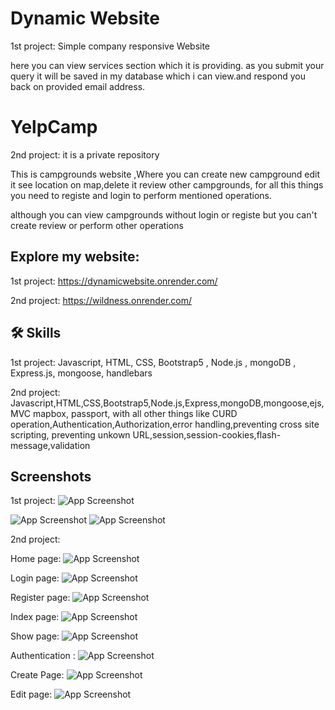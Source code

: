 # Dynamic Website

1st project:
Simple company responsive Website

here you can view services section which it is providing.
as you submit your query it will be saved in my database which i can view.and respond you back on provided email address.

# YelpCamp

2nd project:
it is a private repository

This is campgrounds website ,Where you can create new campground edit it see location on map,delete it review other campgrounds,
for all this things you need to registe and login to perform mentioned operations.

although you can view campgrounds without login or registe but you can't create review or perform other operations

## Explore my website:

1st project: https://dynamicwebsite.onrender.com/

2nd project: https://wildness.onrender.com/

## 🛠 Skills

1st project: Javascript, HTML, CSS, Bootstrap5 , Node.js , mongoDB , Express.js,
mongoose, handlebars

2nd project: Javascript,HTML,CSS,Bootstrap5,Node.js,Express,mongoDB,mongoose,ejs,MVC
mapbox, passport, with all other things like
CURD operation,Authentication,Authorization,error handling,preventing cross site scripting,
preventing unkown URL,session,session-cookies,flash-message,validation

## Screenshots

1st project:
![App Screenshot](https://user-images.githubusercontent.com/110049636/209510099-9f4f5ea9-6a35-4922-b9f7-dde1ef9974f1.png)

![App Screenshot](https://user-images.githubusercontent.com/110049636/209510107-ee1dfe2b-4a91-46ad-b330-c7e9ba703be5.png)
![App Screenshot](https://user-images.githubusercontent.com/110049636/209510112-4a79d597-87c7-4234-8a20-068d4a0e62ec.png)

2nd project:

Home page:
![App Screenshot](https://user-images.githubusercontent.com/110049636/209513613-abf36b58-f886-4692-a514-f228474b2c27.png)

Login page:
![App Screenshot](https://user-images.githubusercontent.com/110049636/209513618-4d40dad3-8851-4b52-b049-eccc21ae60e4.png)

Register page:
![App Screenshot](https://user-images.githubusercontent.com/110049636/209513623-99725265-c58d-4081-9278-adec7adc0464.png)

Index page:
![App Screenshot](https://user-images.githubusercontent.com/110049636/209513624-a5e9e035-07e3-48ca-95aa-02bebc3bd3ff.png)

Show page:
![App Screenshot](https://user-images.githubusercontent.com/110049636/209513627-a053366d-f53f-45a0-a699-11e6e7200af5.png)

Authentication :
![App Screenshot](https://user-images.githubusercontent.com/110049636/209513629-b1615724-0b24-4715-9fd2-d03c44ca5506.png)

Create Page:
![App Screenshot](https://user-images.githubusercontent.com/110049636/209513605-4a30dba7-7042-4077-b478-310075636ad9.png)

Edit page:
![App Screenshot](https://user-images.githubusercontent.com/110049636/209513610-60aa9b4a-02f0-4123-b6c2-9ea91d0ca3a2.png)
